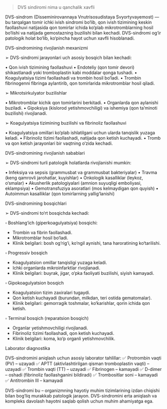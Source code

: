 >DVS sindiromi nima u qanchalik xavfli 

DVS-sindrom (Disseminirovannaya Vnutrisosudistaya Svyortyvayemost) — bu tarqalgan tomir ichki ivish sindromi bo‘lib, qon ivish tizimining keskin faollashuvi natijasida qon tomirlar ichida ko‘plab mikrotromblarning hosil bo‘lishi va natijada gemostazning buzilishi bilan kechadi. DVS-sindromi og‘ir patologik holat bo‘lib, ko‘pincha hayot uchun xavfli hisoblanadi.

DVS-sindromining rivojlanish mexanizmi

➢ DVS-sindromi jarayonlari uch asosiy bosqich bilan kechadi:

• Qon ivish tizimining faollashuvi
• Endoteliy (qon tomir devori) shikastlanadi yoki tromboplastin kabi moddalar qonga tushadi.
• Koagulyatsiya tizimi faollashadi va trombin hosil bo‘ladi.
• Trombin fibrinogenni fibringa aylantirib, qon tomirlarida mikrotromblar hosil qiladi.

➢ Mikrotsirkulyator buzilishlar

• Mikrotromblar kichik qon tomirlarini berkitadi.
• Organlarda qon aylanishi buziladi.
• Gipoksiya (kislorod yetishmovchiligi) va ishemiya (qon ta’minoti buzilishi) rivojlanadi.

➢ Koagulyatsiya tizimining buzilishi va fibrinoliz faollashuvi

• Koagulyatsiya omillari ko‘plab ishlatilgani uchun ularda tanqislik yuzaga keladi.
• Fibrinoliz tizimi faollashadi, natijada qon ketish kuchayadi.
• Tromb va qon ketish jarayonlari bir vaqtning o‘zida kechadi.

DVS-sindromining rivojlanish sabablari

➢ DVS-sindromi turli patologik holatlarda rivojlanishi mumkin:

• Infeksiya va sepsis (grammusbat va grammusbat bakteriyalar)
• Travma (keng qamrovli jarohatlar, kuyishlar)
• Onkologik kasalliklar (leykoz, o‘smalar)
• Akusherlik patologiyalari (amnion suyuqligi emboliyasi, eklampsiya)
• Gemotransfuziya asoratlari (mos kelmaydigan qon quyish)
• Autoimmun kasalliklar (qon tomirlarning yallig‘lanishi)

DVS-sindromining bosqichlari

➢ DVS-sindromi to‘rt bosqichda kechadi:

▫️ Boshlang‘ich (giperkoagulyatsiya) bosqichi:
- Trombin va fibrin faollashadi.
- Mikrotromblar hosil bo‘ladi.
- Klinik belgilari: bosh og‘rig‘i, ko‘ngil aynishi, tana haroratining ko‘tarilishi.

▫️ Progressiv bosqich
- Koagulyatsion omillar tanqisligi yuzaga keladi.
- Ichki organlarda mikroinfarktlar rivojlanadi.
- Klinik belgilari: buyrak, jigar, o‘pka faoliyati buzilishi, siyish kamayadi.

▫️ Gipokoagulyatsion bosqich
- Koagulyatsion tizim zaxiralari tugaydi.
- Qon ketish kuchayadi (burundan, milkdan, teri ostida gematomalar).
- Klinik belgilari: gemorragik toshmalar, ko‘karishlar, qorin ichida qon ketish.

▫️ Terminal bosqich (reparatsion bosqich)
- Organlar yetishmovchiligi rivojlanadi.
- Fibrinoliz tizimi faollashadi, qon ketish kuchayadi.
- Klinik belgilari: koma, ko‘p organli yetishmovchilik.

Laborator diagnostika

DVS-sindromini aniqlash uchun asosiy laborator tahlillar:
✅ Protrombin vaqti (PV) – uzayadi
✅ APTT (aktivlashtirilgan qisman tromboplastin vaqti) – uzayadi
✅ Trombin vaqti (TT) – uzayadi
✅ Fibrinogen – kamayadi
✅ D-dimer – oshadi (fibrinoliz faollashganini bildiradi)
✅ Trombositlar soni – kamayadi
✅ Antitrombin III – kamayadi

DVS-sindromi bu – organizmning hayotiy muhim tizimlarining izdan chiqishi bilan bog‘liq murakkab patologik jarayon. DVS-sindromini erta aniqlash va kompleks davolash hayotni saqlab qolish uchun muhim ahamiyatga ega.